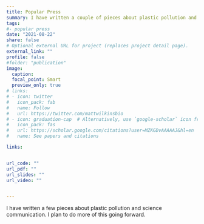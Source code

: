 ```yaml
---
title: Popular Press
summary: I have written a couple of pieces about plastic pollution and science communication. I plan to do more of this going forward.
tags:
#- popular press
date: "2021-08-22"
share: false
# Optional external URL for project (replaces project detail page).
external_link: ""
profile: false
#folder: "publication"
image:
  caption:
  focal_point: Smart
  preview_only: true
# links:
# - icon: twitter
#   icon_pack: fab
#   name: Follow
#   url: https://twitter.com/mattwilkinsbio
# - icon: graduation-cap  # Alternatively, use `google-scholar` icon from `ai` icon pack
#   icon_pack: fas
#   url: https://scholar.google.com/citations?user=MZKGDvAAAAAJ&hl=en
#   name: See papers and citations

links:


url_code: ""
url_pdf: ""
url_slides: ""
url_video: ""


---
```

I have written a few pieces about plastic pollution and science communication. I plan to do more of this going forward.
